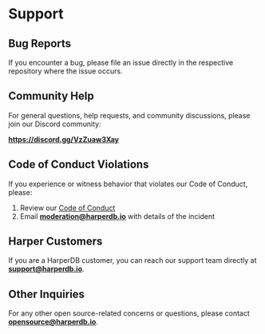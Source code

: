 # Support

## Bug Reports

If you encounter a bug, please file an issue directly in the respective repository where the issue occurs.

## Community Help

For general questions, help requests, and community discussions, please join our Discord community:

**https://discord.gg/VzZuaw3Xay**

## Code of Conduct Violations

If you experience or witness behavior that violates our Code of Conduct, please:

1. Review our [Code of Conduct](CODE_OF_CONDUCT.md)
2. Email **moderation@harperdb.io** with details of the incident

## Harper Customers

If you are a HarperDB customer, you can reach our support team directly at **support@harperdb.io**.

## Other Inquiries

For any other open source-related concerns or questions, please contact **opensource@harperdb.io**.

